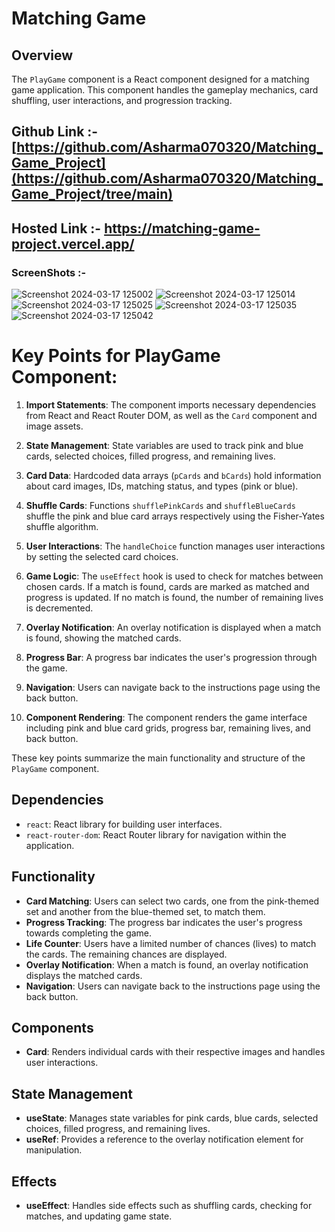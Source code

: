 # Matching Game

## Overview
The `PlayGame` component is a React component designed for a matching game application. This component handles the gameplay mechanics, card shuffling, user interactions, and progression tracking.

## Github Link :- [https://github.com/Asharma070320/Matching_Game_Project](https://github.com/Asharma070320/Matching_Game_Project/tree/main)
## Hosted Link :- https://matching-game-project.vercel.app/

### ScreenShots :- 
![Screenshot 2024-03-17 125002](https://github.com/Asharma070320/Matching_Game_Project/assets/127501344/8e9e3687-29ff-4418-bd30-b5bbc79a355b)
![Screenshot 2024-03-17 125014](https://github.com/Asharma070320/Matching_Game_Project/assets/127501344/41eb1181-b7f2-4c15-97ff-f95b3e8a30d2)
![Screenshot 2024-03-17 125025](https://github.com/Asharma070320/Matching_Game_Project/assets/127501344/e07fafd7-0066-43a6-8a2f-ae6f93b8cb2a)
![Screenshot 2024-03-17 125035](https://github.com/Asharma070320/Matching_Game_Project/assets/127501344/ff3878af-3fbe-4f6e-a1bf-be1f82c7d73d)
![Screenshot 2024-03-17 125042](https://github.com/Asharma070320/Matching_Game_Project/assets/127501344/6e903c34-5863-4955-835d-eb8bda78319a)

# Key Points for PlayGame Component:

1. **Import Statements**: The component imports necessary dependencies from React and React Router DOM, as well as the `Card` component and image assets.

2. **State Management**: State variables are used to track pink and blue cards, selected choices, filled progress, and remaining lives.

3. **Card Data**: Hardcoded data arrays (`pCards` and `bCards`) hold information about card images, IDs, matching status, and types (pink or blue).

4. **Shuffle Cards**: Functions `shufflePinkCards` and `shuffleBlueCards` shuffle the pink and blue card arrays respectively using the Fisher-Yates shuffle algorithm.

5. **User Interactions**: The `handleChoice` function manages user interactions by setting the selected card choices.

6. **Game Logic**: The `useEffect` hook is used to check for matches between chosen cards. If a match is found, cards are marked as matched and progress is updated. If no match is found, the number of remaining lives is decremented.

7. **Overlay Notification**: An overlay notification is displayed when a match is found, showing the matched cards.

8. **Progress Bar**: A progress bar indicates the user's progression through the game.

9. **Navigation**: Users can navigate back to the instructions page using the back button.

10. **Component Rendering**: The component renders the game interface including pink and blue card grids, progress bar, remaining lives, and back button.

These key points summarize the main functionality and structure of the `PlayGame` component.

## Dependencies
- `react`: React library for building user interfaces.
- `react-router-dom`: React Router library for navigation within the application.

## Functionality
- **Card Matching**: Users can select two cards, one from the pink-themed set and another from the blue-themed set, to match them.
- **Progress Tracking**: The progress bar indicates the user's progress towards completing the game.
- **Life Counter**: Users have a limited number of chances (lives) to match the cards. The remaining chances are displayed.
- **Overlay Notification**: When a match is found, an overlay notification displays the matched cards.
- **Navigation**: Users can navigate back to the instructions page using the back button.

## Components
- **Card**: Renders individual cards with their respective images and handles user interactions.

## State Management
- **useState**: Manages state variables for pink cards, blue cards, selected choices, filled progress, and remaining lives.
- **useRef**: Provides a reference to the overlay notification element for manipulation.

## Effects
- **useEffect**: Handles side effects such as shuffling cards, checking for matches, and updating game state.








